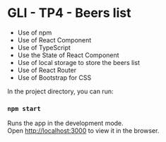 # GLI - TP4 - Beers list

- Use of npm
- Use of React Component
- Use of TypeScript
- Use the State of React Component
- Use of local storage to store the beers list
- Use of React Router
- Use of Bootstrap for CSS

In the project directory, you can run:

### `npm start`

Runs the app in the development mode.\
Open [http://localhost:3000](http://localhost:3000) to view it in the browser.
